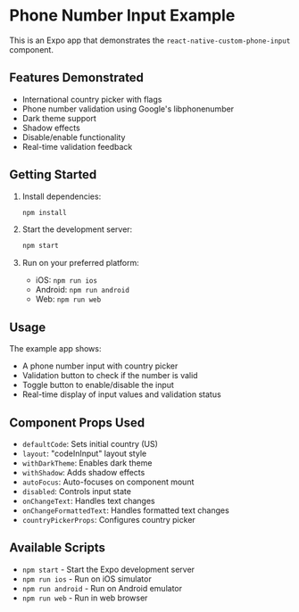 # Phone Number Input Example

This is an Expo app that demonstrates the `react-native-custom-phone-input` component.

## Features Demonstrated

- International country picker with flags
- Phone number validation using Google's libphonenumber
- Dark theme support
- Shadow effects
- Disable/enable functionality
- Real-time validation feedback

## Getting Started

1. Install dependencies:
   ```bash
   npm install
   ```

2. Start the development server:
   ```bash
   npm start
   ```

3. Run on your preferred platform:
   - iOS: `npm run ios`
   - Android: `npm run android`
   - Web: `npm run web`

## Usage

The example app shows:
- A phone number input with country picker
- Validation button to check if the number is valid
- Toggle button to enable/disable the input
- Real-time display of input values and validation status

## Component Props Used

- `defaultCode`: Sets initial country (US)
- `layout`: "codeInInput" layout style
- `withDarkTheme`: Enables dark theme
- `withShadow`: Adds shadow effects
- `autoFocus`: Auto-focuses on component mount
- `disabled`: Controls input state
- `onChangeText`: Handles text changes
- `onChangeFormattedText`: Handles formatted text changes
- `countryPickerProps`: Configures country picker

## Available Scripts

- `npm start` - Start the Expo development server
- `npm run ios` - Run on iOS simulator
- `npm run android` - Run on Android emulator
- `npm run web` - Run in web browser 